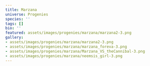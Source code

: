 ```yaml
---
title: Marzana
universe: Progenies
species: ''
tags: []
bio: ''
featured: assets/images/progenies/marzana/marzana2-3.png
gallery:
- assets/images/progenies/marzana/marzana2-3.png
- assets/images/progenies/marzana/marzana_foreva-3.png
- assets/images/progenies/marzana/Marzana_VS_theCannibal-3.png
- assets/images/progenies/marzana/neemsis_girl-3.png
---
```

